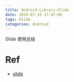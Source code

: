 ```yaml
---
title: Android-Library-Glide
date: 2018-07-19 17:47:08
tags: Glide
categories: Android
---
```


Glide 使用总结

<!-- more -->

# Ref

- [glide](https://github.com/bumptech/glide/)
